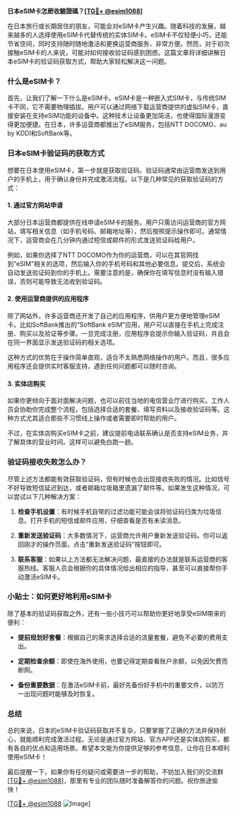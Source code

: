 **日本eSIM卡怎麽收驗證碼？[[TG💪+ @esim1088](https://t.me/s/esim1088)]**

在日本旅行或长期居住的朋友，可能会对eSIM卡产生兴趣。随着科技的发展，越来越多的人选择使用eSIM卡代替传统的实体SIM卡。eSIM卡不仅轻便小巧，还能节省空间，同时支持随时随地激活和更换运营商服务，非常方便。然而，对于初次接触eSIM卡的人来说，可能对如何接收验证码感到困惑。这篇文章将详细讲解日本eSIM卡的验证码获取方式，帮助大家轻松解决这一问题。

### 什么是eSIM卡？

首先，让我们了解一下什么是eSIM卡。eSIM卡是一种嵌入式SIM卡，与传统SIM卡不同，它不需要物理插拔。用户可以通过网络下载运营商提供的虚拟SIM卡，直接安装在支持eSIM功能的设备中。这种技术让设备更加简洁，也使得国际漫游变得更加便捷。在日本，许多运营商都推出了eSIM服务，包括NTT DOCOMO、au by KDDI和SoftBank等。

### 日本eSIM卡验证码的获取方式

想要在日本使用eSIM卡，第一步就是获取验证码。验证码通常由运营商发送到用户的手机上，用于确认身份并完成激活流程。以下是几种常见的获取验证码的方式：

#### 1. 通过官方网站申请

大部分日本运营商都提供在线申请eSIM卡的服务。用户只需访问运营商的官方网站，填写相关信息（如手机号码、邮箱地址等），然后按照提示操作即可。通常情况下，运营商会在几分钟内通过短信或邮件的形式发送验证码给用户。

例如，如果你选择了NTT DOCOMO作为你的运营商，可以在其官网找到“eSIM”相关的选项，然后输入你的手机号码和其他必要信息。提交后，系统会自动发送验证码到你的手机上。需要注意的是，确保你在填写信息时没有输入错误，否则可能导致无法收到验证码。

#### 2. 使用运营商提供的应用程序

除了网站外，许多运营商还开发了自己的应用程序，供用户更方便地管理eSIM卡。比如SoftBank推出的“SoftBank eSIM”应用，用户可以直接在手机上完成注册、购买以及验证等步骤。一旦完成注册，应用程序会提示你输入验证码，并且会在同一界面显示发送验证码的相关选项。

这种方式的优势在于操作简单直观，适合不太熟悉网络操作的用户。而且，很多应用程序还会提供实时客服支持，遇到任何问题都可以随时咨询。

#### 3. 实体店购买

如果你更倾向于面对面解决问题，也可以前往当地的电信营业厅进行购买。工作人员会协助你完成整个流程，包括选择合适的套餐、填写资料以及接收验证码等。这种方式尤其适合那些不习惯线上操作或者需要即时帮助的用户。

不过，在实体店购买eSIM卡之前，建议提前电话联系确认是否支持eSIM业务，并了解具体的营业时间。这样可以避免白跑一趟。

### 验证码接收失败怎么办？

尽管上述方法都能有效获取验证码，但有时候也会出现接收失败的情况。比如信号不好导致短信延迟到达，或者邮箱垃圾箱里遗漏了邮件等。如果发生这种情况，可以尝试以下几种解决方案：

1. **检查手机设置**：有时候手机自带的过滤功能可能会误将验证码归类为垃圾信息。打开手机的短信或邮件应用，仔细查看是否有未读消息。
   
2. **重新发送验证码**：大多数情况下，运营商允许用户重新发送验证码。你可以返回刚才的操作页面，点击“重新发送验证码”按钮即可。

3. **联系客服**：如果以上方法都无法解决问题，最直接的办法就是联系运营商的客服热线。客服人员会根据你的具体情况给出相应的指导，甚至可以直接帮你手动激活eSIM卡。

### 小贴士：如何更好地利用eSIM卡

除了基本的验证码获取之外，还有一些小技巧可以帮助你更好地享受eSIM带来的便利：

- **提前规划好套餐**：根据自己的需求选择合适的流量套餐，避免不必要的费用支出。
  
- **定期检查余额**：即使在海外使用，也要记得定期查看账户余额，以免因欠费而断网。
  
- **备份重要数据**：在激活eSIM卡前，最好先备份好手机中的重要文件，以防万一出现问题时能够及时恢复。

### 总结

总的来说，日本的eSIM卡验证码获取并不复杂，只要掌握了正确的方法并保持耐心，就能顺利完成激活过程。无论是通过官方网站、官方APP还是实体店购买，都有各自的优点和适用场景。希望本文能为你提供足够的参考信息，让你在日本顺利使用eSIM卡！

最后提醒一下，如果你有任何疑问或需要进一步的帮助，不妨加入我们的交流群[[TG💪+ @esim1088](https://t.me/s/esim1088)]，那里有专业的团队随时准备解答你的问题。祝你旅途愉快！

[[TG💪+ @esim1088](https://t.me/s/esim1088) ![Image](https://i.postimg.cc/4NQfJmqS/Snipaste-2025-05-13-00-14-12.png)]